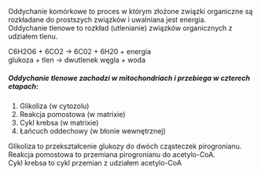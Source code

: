 Oddychanie komórkowe to proces w którym złożone związki organiczne są rozkładane do prostszych związków i uwalniana jest energia.  
Oddychanie tlenowe to rozkład (utlenianie) związków organicznych z udziałem tlenu.

C6H2O6 + 6CO2 -> 6C02 + 6H20 + energia  
glukoza + tlen -> dwutlenek węgla + woda  

##### Oddychanie tlenowe zachodzi w mitochondriach i przebiega w czterech etapach:  
1. Glikoliza (w cytozolu)  
2. Reakcja pomostowa (w matrixie)  
3. Cykl krebsa (w matrixie)  
4. Łańcuch oddechowy (w błonie wewnętrznej)

Glikoliza to przekształcenie glukozy do dwóch cząsteczek pirogronianu.  
Reakcja pomostowa to przemiana pirogronianu do acetylo-CoA.  
Cykl krebsa to cykl przemian z udziałem acetylo-CoA